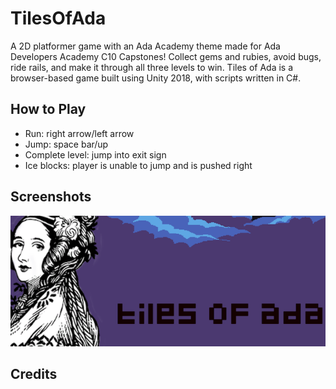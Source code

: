 # TilesOfAda

A 2D platformer game with an Ada Academy theme made for Ada Developers Academy C10 Capstones! Collect gems and rubies, avoid bugs, ride rails, and make it through all three levels to win. Tiles of Ada is a browser-based game built using Unity 2018, with scripts written in C#. 

## How to Play
- Run: right arrow/left arrow
- Jump: space bar/up
- Complete level: jump into exit sign
- Ice blocks: player is unable to jump and is pushed right

## Screenshots

  ![game](Screen1.png)
    
      
        
        
      

## Credits
